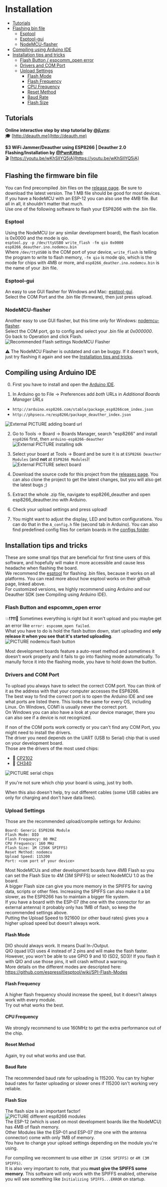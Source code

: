 # Installation
- [Tutorials](#tutorials)
- [Flashing bin file](#flashing-the-firmware-bin-file)
  - [Esptool](#esptool)
  - [Esptool-gui](#esptool-gui)
  - [NodeMCU-flasher](#nodemcu-flasher)
- [Compiling using Arduino IDE](#compiling-using-arduino-ide)
- [Installation tips and tricks](#installation-tips-and-tricks)
  - [Flash Button / espcomm_open error](#flash-Button-and-espcomm_open-error)
  - [Drivers and COM Port](#drivers-and-com-port)
  - [Upload Settings](#upload-settings)
    - [Flash Mode](#flash-mode)
    - [Flash Frequency](#flash-frequency)
    - [CPU Frequency](#cpu-frequency)
    - [Reset Method](#reset-method)
    - [Baud Rate](#baud-rate)
    - [Flash Size](#flash-size)

## Tutorials

**Online interactive step by step tutorial by [@jLynx](http://github.com/jLynx)**:  
🎓 [http://deauth.me](http://deauth.me)  

**$3 WiFi Jammer/Deauther using ESP8266 | Deauther 2.0 Flashing/Installation  by [@PwnKitteh](https://github.com/PwnKitteh)**:  
🎬 [https://youtu.be/wKhSlIYQ5jA](https://youtu.be/wKhSlIYQ5jA)

## Flashing the firmware bin file

You can find precompiled .bin files on the [release page](https://github.com/spacehuhn/esp8266_deauther/releases). Be sure to download the latest version. The 1 MB file should be good for most devices. If you have a NodeMCU with an ESP-12 you can also use the 4MB file. But all in all, it shouldn't matter that much.  
Use one of the following software to flash your ESP8266 with the .bin file.  

### Esptool
Using the NodeMCU (or any similar development board), the flash location is 0x0000 and the mode is qio.  
`esptool.py -p /dev/ttyUSB0 write_flash -fm qio 0x0000 esp8266_deauther.ino.nodemcu.bin`  
Where `/dev/ttyUSB0` is the COM port of your device, `write_flash` is telling the program to write to flash memory, `-fm qio` is mode qio, which is the mode for chips with 4MB or more, and `esp8266_deather.ino.nodemcu.bin` is the name of your .bin file. 

### Esptool-gui
An easy to use GUI flasher for Windows and Mac: [esptool-gui](https://github.com/Rodmg/esptool-gui).  
Select the COM Port and the .bin file (firmware), then just press upload.  

### NodeMCU-flasher
Another easy to use GUI flasher, but this time only for Windows: [nodemcu-flasher](https://github.com/nodemcu/nodemcu-flasher).  
Select the COM port, go to config and select your .bin file at *0x000000*.   
Go back to Operation and click Flash.  
![Recommended Flash settings NodeMCU Flasher](https://raw.githubusercontent.com/wiki/spacehuhn/esp8266_deauther/img/flash_settings_nodemcu_flasher.jpg)  

⚠️ The NodeMCU Flasher is outdated and can be buggy. If it doesn't work, just try flashing it again and see the [Installation tips and tricks](#installation-tips-and-tricks).  

## Compiling using Arduino IDE
0) First you have to install and open the [Arduino IDE](https://www.arduino.cc/en/main/software).  

1) In Arduino go to File -> Preferences add *both* URLs in *Additional Boards Manager URLs*  
- `http://arduino.esp8266.com/stable/package_esp8266com_index.json`
- `http://phpsecu.re/esp8266/package_deauther_index.json` 

![External PICTURE adding board url](https://raw.githubusercontent.com/tobozo/Arduino/deauther/screenshots/board_manager_urls.jpg)

2) Go to Tools -> Board -> Boards Manager, search "esp8266" and install `esp8266` first, then `arduino-esp8266-deauther`  
![External PICTURE installing sdk](https://raw.githubusercontent.com/tobozo/Arduino/deauther/screenshots/board_manager_sdk.jpg)

3) Select your board at Tools -> Board and be sure it is at `ESP8266 Deauther Modules` (and **not** at `ESP8266 Modules`)!  
![External PICTURE select board](https://raw.githubusercontent.com/tobozo/Arduino/deauther/screenshots/screenshot_select_board.jpg)

4) Download the source code for this project from the [releases page](https://github.com/spacehuhn/esp8266_deauther/releases). You can also clone the project to get the latest changes, but you will also get the latest bugs ;)

5) Extract the whole .zip file, navigate to esp8266_deauther and open esp8266_deauther.ino with Arduino.

6) Check your upload settings and press upload!

7) You might want to adjust the display, LED and button configurations. You can do that in the `A_config.h` file (second tab in Arduino). You can also find predefined config files for certain boards in the [configs folder](https://github.com/spacehuhn/esp8266_deauther/tree/master/configs).  

## Installation tips and tricks
These are some small tips that are beneficial for first time users of this software, and hopefully will make it more accessible and cause less headache when flashing the board.  
We recommend the [esptool](https://github.com/espressif/esptool) for flashing .bin files, because it works on all platforms. You can read more about how esptool works on their github page, linked above.  
For customized versions, we highly recommend using Arduino and our Deauther SDK (see Compiling using Arduino IDE).

### Flash Button and espcomm_open error
💥❗️❓❗️❗️💢 Sometimes everything is right but it won't upload and you maybe get an error like `error: espcomm_open failed`.  
What you have to do is hold the flash button down, start uploading and **only release it when you see that it's started uploading**.  
![PICTURE nodemcu flash button](https://raw.githubusercontent.com/wiki/spacehuhn/esp8266_deauther/img/nodemcu_flash_buttons.jpg)

Most development boards feature a auto-reset method and sometimes it doesn't work properly and it fails to go into flashing mode automatically. To manully force it into the flashing mode, you have to hold down the button.   

### Drivers and COM Port
To upload you always have to select the correct COM port. You can think of it as the address with that your computer accesses the ESP8266.  
The best way to find the correct port is to open the Arduino IDE and see what ports are listed there. This looks the same for every OS, including Linux. On Windows, COM1 is usually never the correct port.  
On Windows you can also have a look at your device manager, there you can also see if a device is not recognized.

If non of the COM ports work correctly or you can't find any COM Port, you might need to install the drivers.  
The driver you need depends on the UART (USB to Serial) chip that is used on your development board.  
Those are the drivers of the most used chips:  
- 💾 [CP2102](https://www.silabs.com/products/development-tools/software/usb-to-uart-bridge-vcp-drivers)
- 💾 [CH340](https://sparks.gogo.co.nz/ch340.html)

![PICTURE serial chips](https://raw.githubusercontent.com/wiki/spacehuhn/esp8266_deauther/img/nodemcu_serial_modules.jpg)  

If you're not sure which chip your board is using, just try both.  

When this also doesn't help, try out different cables (some USB cables are only for charging and don't have data lines).  

### Upload Settings
Those are the recommended upload/compile settings for Arduino:
```
Board: Generic ESP8266 Module  
Flash Mode: DIO
Flash Frequency: 80 MHZ
CPU Frequency: 160 MHz
Flash Size: 1M (256K SPIFFS)
Reset Method: nodemcu
Upload Speed: 115200
Port: <com port of your device>
```
Most NodeMCUs and other development boards have 4MB Flash so you can set the Flash Size to 4M (3M SPIFFS) or select NodeMCU 1.0 as the board.  
A bigger Flash size can give you more memory in the SPIFFS for saving data, scripts or other files. Increasing the SPIFFS can also make it a bit slower, as the ESP8266 has to maintain a bigger file system.  
If you have a board with the ESP-07 (the one with the connector for an external antenna) it probably only has 1MB of flash, so keep the recommended settings above.  
Putting the Upload Speed to 921600 (or other baud rates) gives you a higher upload speed but doesn't always work.  

#### Flash Mode
DIO should always work. It means Dual In-/Output.  
QIO (quad I/O) uses 4 instead of 2 pins and will make the flash faster. However, you won't be able to use GPIO 9 and 10 (SD2, SD3)! If you flash it with QIO and use those pins, it will crash without a warning.  
More details on the different modes are descripted here: https://github.com/espressif/esptool/wiki/SPI-Flash-Modes

#### Flash Frequency
A higher flash frequency should increase the speed, but it doesn't always work with every module.  
Try out what works the best.  

#### CPU Frequency
We strongly recommend to use 160MHz to get the extra performance out of the chip.  

#### Reset Method
Again, try out what works and use that.  

#### Baud Rate
The recommended baud rate for uploading is 115200. You can try higher baud rates for faster uploading or slower ones if 115200 isn't working very reliable.  

#### Flash Size
The flash size is an important factor!  
![PICTURE different esp8266 modules](https://raw.githubusercontent.com/wiki/spacehuhn/esp8266/img/esp_modules.jpg)  
The ESP-12 (which is used on most development boards like the NodeMCU) has 4MB of flash memory.  
Other Modules like the ESP-01 and ESP-07 (the one with the antenna connector) come with only 1MB of memory.  
You have to change your upload settings depending on the module you're using.  

For compiling we recomment to use either `1M (256K SPIFFS)` or `4M (3M SPIFFS)`.  
It is also very important to note, that you **must give the SPIFFS some memory**. This software will only work with the SPIFFS enabled, otherwise you will see something like `Initializing SPIFFS...ERROR` on startup.  